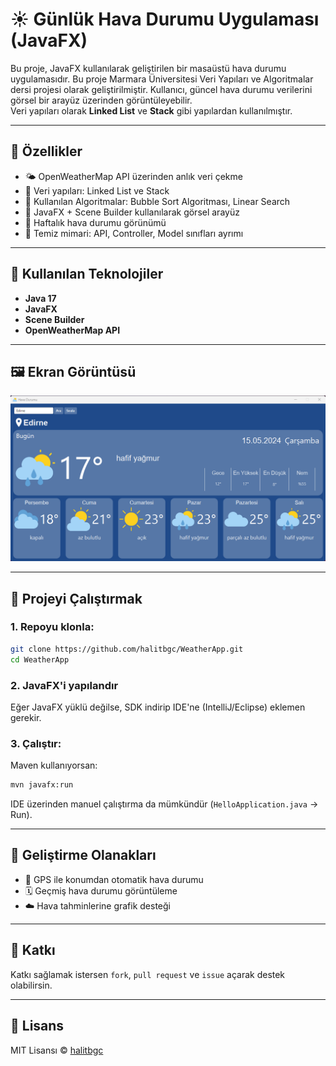 # ☀️ Günlük Hava Durumu Uygulaması (JavaFX)

Bu proje, JavaFX kullanılarak geliştirilen bir masaüstü hava durumu uygulamasıdır.
Bu proje Marmara Üniversitesi Veri Yapıları ve Algoritmalar dersi projesi olarak geliştirilmiştir.
Kullanıcı, güncel hava durumu verilerini görsel bir arayüz üzerinden görüntüleyebilir.  
Veri yapıları olarak **Linked List** ve **Stack** gibi yapılardan kullanılmıştır.

---

## 🚀 Özellikler

- 🌤 OpenWeatherMap API üzerinden anlık veri çekme
- 🧠 Veri yapıları: Linked List ve Stack
- 🧠 Kullanılan Algoritmalar: Bubble Sort Algoritması, Linear Search
- 🎨 JavaFX + Scene Builder kullanılarak görsel arayüz
- 📅 Haftalık hava durumu görünümü
- 💾 Temiz mimari: API, Controller, Model sınıfları ayrımı

---

## 🧰 Kullanılan Teknolojiler

- **Java 17**
- **JavaFX**
- **Scene Builder**
- **OpenWeatherMap API**

---

## 🖼️ Ekran Görüntüsü

![Ekran Görüntüsü](assets/screenshot.png)

---

## 🧪 Projeyi Çalıştırmak

### 1. Repoyu klonla:

```bash
git clone https://github.com/halitbgc/WeatherApp.git
cd WeatherApp
```

### 2. JavaFX'i yapılandır

Eğer JavaFX yüklü değilse, SDK indirip IDE'ne (IntelliJ/Eclipse) eklemen gerekir.

### 3. Çalıştır:

Maven kullanıyorsan:

```bash
mvn javafx:run
```

IDE üzerinden manuel çalıştırma da mümkündür (`HelloApplication.java` → Run).

---

## 🔮 Geliştirme Olanakları

- 🧭 GPS ile konumdan otomatik hava durumu
- 🗓️ Geçmiş hava durumu görüntüleme
- ☁️ Hava tahminlerine grafik desteği

---

## 🤝 Katkı

Katkı sağlamak istersen `fork`, `pull request` ve `issue` açarak destek olabilirsin.

---

## 📜 Lisans

MIT Lisansı © [halitbgc](https://github.com/halitbgc)
